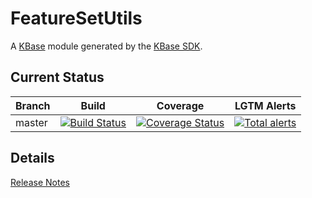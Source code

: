 # FeatureSetUtils
A [KBase](https://kbase.us) module generated by the [KBase SDK](https://github.com/kbase/kb_sdk).

## Current Status

| Branch  | Build                                                              | Coverage                                                                         | LGTM Alerts                                                     |
| ------- | ------------------------------------------------------------------ | -------------------------------------------------------------------------------- | --------------------------------------------------------------- |
| master  | [![Build Status](https://travis-ci.org/kbaseapps/FeatureSetUtils.svg?branch=master)](https://travis-ci.org/kbaseapps/FeatureSetUtils)  | [![Coverage Status](https://coveralls.io/repos/github/kbaseapps/FeatureSetUtils/badge.svg?branch=master)](https://coveralls.io/github/kbaseapps/FeatureSetUtils?branch=master)  | [![Total alerts](https://img.shields.io/lgtm/alerts/g/kbaseapps/FeatureSetUtils.svg?logo=lgtm&logoWidth=18)](https://lgtm.com/projects/g/kbaseapps/FeatureSetUtils/alerts/)  |


## Details

[Release Notes](RELEASE_NOTES.md)
